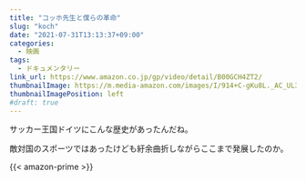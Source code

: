 ```yaml
---
title: "コッホ先生と僕らの革命"
slug: "koch"
date: "2021-07-31T13:13:37+09:00"
categories:
  - 映画
tags:
  - ドキュメンタリー
link_url: https://www.amazon.co.jp/gp/video/detail/B00GCH4ZT2/
thumbnailImage: https://m.media-amazon.com/images/I/914+C-gKu8L._AC_UL320_.jpg
thumbnailImagePosition: left
#draft: true
---
```

サッカー王国ドイツにこんな歴史があったんだね。
<!--more-->
敵対国のスポーツではあったけども紆余曲折しながらここまで発展したのか。

{{< amazon-prime >}}

